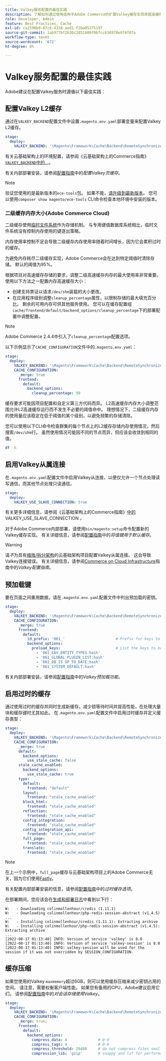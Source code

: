 ```yaml
---
title: Valkey服务配置的最佳实践
description: 了解如何通过使用适用于Adobe Commerce的扩展Valkey缓存实现来提高缓存性能。
role: Developer, Admin
feature: Best Practices, Cache
exl-id: ca1598b0-07c6-4338-aed1-f2ba05375197
source-git-commit: 1ab977bf2b30c2851609f0bfcc636978e974f07a
workflow-type: tm+mt
source-wordcount: '672'
ht-degree: 0%

---
```


# Valkey服务配置的最佳实践

Adobe建议在配置Valkey服务时遵循以下最佳实践：

## 配置Valkey L2缓存

通过在`VALKEY_BACKEND`配置文件中设置`.magento.env.yaml`部署变量来配置Valkey L2缓存。

```yaml
stage:
  deploy:
    VALKEY_BACKEND: '\Magento\Framework\Cache\Backend\RemoteSynchronizedCache'
```

有关云基础架构上的环境配置，请参阅《云基础架构上的Commerce指南》[`VALKEY_BACKEND`中的](https://experienceleague.adobe.com/zh-hans/docs/commerce-on-cloud/user-guide/configure/env/stage/variables-deploy#valkey_backend)__。

有关内部部署安装，请参阅[配置指南](../../../configuration/cache/valkey-pg-cache.md#configure-page-caching)中的&#x200B;_配置Valkey页缓存_。

>[!NOTE]
>
>验证您使用的是最新版本的`ece-tools`包。 如果不能，[请升级到最新版本](https://experienceleague.adobe.com/zh-hans/docs/commerce-on-cloud/user-guide/dev-tools/ece-tools/update-package)。 您可以使用`composer show magento/ece-tools` CLI命令检查本地环境中安装的版本。

### 二级缓存内存大小(Adobe Commerce Cloud)

二级缓存使用[临时文件系统](https://en.wikipedia.org/wiki/Tmpfs)作为存储机制。 与专用键值数据库系统相比，临时文件系统没有控制内存使用的键逐出策略。

内存使用率控制不足会导致二级缓存内存使用率随着时间增长，因为它会累积过时的缓存。

为避免内存耗尽二级缓存实现，Adobe Commerce会在达到特定阈值时清除存储。 默认的阈值为95%。

根据项目对高速缓存存储的要求，调整二级高速缓存内存的最大使用率非常重要。 使用以下方法之一配置内存高速缓存大小：

- 创建支持票证以请求`/dev/shm`装载的大小更改。
- 在应用程序级别调整`cleanup_percentage`属性，以限制存储的最大填充百分比。 剩余的可用内存可供其他服务使用。
您可以在缓存配置组`cache/frontend/default/backend_options/cleanup_percentage`下的部署配置中调整配置。

>[!NOTE]
>
>Adobe Commerce 2.4.4中引入了`cleanup_percentage`配置选项。

以下示例显示了`CACHE_CONFIGURATION`文件中的`.magento.env.yaml`：

```yaml
stage:
  deploy:
    VALKEY_BACKEND: '\Magento\Framework\Cache\Backend\RemoteSynchronizedCache'
    CACHE_CONFIGURATION:
      _merge: true
      frontend:
        default:
          backend_options:
            cleanup_percentage: 90
```

缓存要求可能因项目配置和自定义第三方代码而异。 L2高速缓存内存大小调整范围允许L2高速缓存运行而不发生不必要的阈值命中。
理想情况下，二级缓存内存的使用量应该稳定在低于阈值的某个级别，以避免频繁的存储清除。

您可以使用以下CLI命令检查群集的每个节点上的L2缓存存储内存使用情况，然后搜索`/dev/shm`行。
虽然使用情况可能因不同的节点而异，但应该会收敛到相同的值。

```bash
df -h
```

## 启用Valkey从属连接

在`.magento.env.yaml`配置文件中启用Valkey从连接，以便仅允许一个节点处理读写通信，而其他节点处理只读通信。

```yaml
stage:
  deploy:
    VALKEY_USE_SLAVE_CONNECTION: true
```

有关更多详细信息，请参阅《云基础架构上的Commerce指南》[中的](https://experienceleague.adobe.com/en/docs/commerce-on-cloud/user-guide/configure/env/stage/variables-deploy.html#valkey_use_slave_connection)VALKEY_USE_SLAVE_CONNECTION _。_

对于Adobe Commerce内部部署，请使用`bin/magento:setup`命令配置新的Valkey缓存实现。 有关详细信息，请参阅[配置指南](../../../configuration/cache/valkey-pg-cache.md#configure-page-caching)中的&#x200B;_将值键用于默认缓存_。

>[!WARNING]
>
>请&#x200B;_不_&#x200B;为具有[缩放/拆分架构](https://experienceleague.adobe.com/zh-hans/docs/commerce-on-cloud/user-guide/architecture/scaled-architecture)的云基础架构项目配置Valkey从属连接。 这会导致Valkey连接错误。 有关详细信息，请参阅[Commerce on Cloud Infrastructure](https://experienceleague.adobe.com/zh-hans/docs/commerce-on-cloud/user-guide/configure/env/stage/variables-deploy#valkey_use_slave_connection)指南中的&#x200B;_Valkey配置指南_。

## 预加载键

要在页面之间重用数据，请在`.magento.env.yaml`配置文件中列出预加载的密钥。

```yaml
stage:
  deploy:
    VALKEY_BACKEND: '\Magento\Framework\Cache\Backend\RemoteSynchronizedCache'
    CACHE_CONFIGURATION:
      _merge: true
      frontend:
        default:
          id_prefix: '061_'                       # Prefix for keys to be preloaded
          backend_options:
            preload_keys:                         # List the keys to be preloaded
              - '061_EAV_ENTITY_TYPES:hash'
              - '061_GLOBAL_PLUGIN_LIST:hash'
              - '061_DB_IS_UP_TO_DATE:hash'
              - '061_SYSTEM_DEFAULT:hash'
```

有关内部部署安装，请参阅[配置指南](../../../configuration/cache/valkey-pg-cache.md#valkey-preload-feature)中的&#x200B;_Valkey预加载功能_。

## 启用过时的缓存

通过使用过时的缓存并同时生成新缓存，减少锁等待时间并提高性能，在处理大量块和缓存键时尤其如此。 在`.magento.env.yaml`配置文件中启用过时缓存并定义缓存类型：

```yaml
stage:
  deploy:
    VALKEY_BACKEND: '\Magento\Framework\Cache\Backend\RemoteSynchronizedCache'
    CACHE_CONFIGURATION:
      _merge: true
      default:
        backend_options:
          use_stale_cache: false
      stale_cache_enabled:
        backend_options:
          use_stale_cache: true
      type:
        default:
          frontend: "default"
        layout:
          frontend: "stale_cache_enabled"
        block_html:
          frontend: "stale_cache_enabled"
        reflection:
          frontend: "stale_cache_enabled"
        config_integration:
          frontend: "stale_cache_enabled"
        config_integration_api:
          frontend: "stale_cache_enabled"
        full_page:
          frontend: "stale_cache_enabled"
        translate:
          frontend: "stale_cache_enabled"
```

>[!NOTE]
>
>在上一个示例中，`full_page`缓存与云基础架构项目上的Adobe Commerce无关，因为它们使用[Fastly](https://experienceleague.adobe.com/zh-hans/docs/commerce-on-cloud/user-guide/cdn/fastly)。

有关配置内部部署安装的信息，请参阅[配置指南](../../../configuration/cache/level-two-cache.md#stale-cache-options)中的&#x200B;_过时缓存选项_。

在部署期间，您应该会在[生成和部署日志](https://experienceleague.adobe.com/en/docs/commerce-on-cloud/user-guide/develop/test/log-locations.html#build-and-deploy-logs)中看到以下行：

```
W:   - Downloading colinmollenhour/credis (1.11.1)
W:   - Downloading colinmollenhour/php-redis-session-abstract (v1.4.5)
...
W:   - Installing colinmollenhour/credis (1.11.1): Extracting archive
W:   - Installing colinmollenhour/php-redis-session-abstract (v1.4.5): Extracting archive
...
[2022-08-17 01:13:40] INFO: Version of service 'valkey' is 8.0
[2022-08-17 01:13:40] INFO: Version of service 'valkey-session' is 8.0
[2022-08-17 01:13:40] INFO: valkey-session will be used for the session if it was not overridden by SESSION_CONFIGURATION.
```

## 缓存压缩

如果您使用的Valkey `maxmemory`超过6GB，则可以使用缓存压缩来减少密钥占用的空间。 请注意，需要权衡客户端性能。 如果您有备用的CPU，Adobe建议启用它们。 请参阅[配置指南](../../../configuration/cache/valkey-session.md)中的&#x200B;_对会话存储使用Valkey_。

```yaml
stage:
  deploy:
    VALKEY_BACKEND: '\Magento\Framework\Cache\Backend\RemoteSynchronizedCache'
    CACHE_CONFIGURATION:
      _merge: true;
      frontend:
        default:
          backend_options:
            compress_data: 4              # 0-9
            compress_tags: 4              # 0-9
            compress_threshold: 20480     # do not compress files smaller than this value
            compression_lib: 'gzip'       # snappy and lzf for performance, gzip for high compression (~70%)
```
